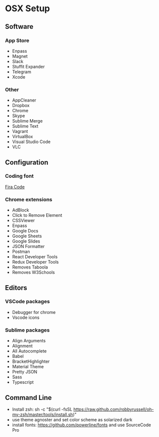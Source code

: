 # OSX Setup

## Software

### App Store

- Enpass
- Magnet
- Slack
- Stuffit Expander
- Telegram
- Xcode

### Other

- AppCleaner
- Dropbox
- Chrome
- Skype
- Sublime Merge
- Sublime Text
- Vagrant
- VirtualBox
- Visual Studio Code
- VLC

## Configuration

### Coding font

[Fira Code](https://github.com/tonsky/FiraCode)

### Chrome extensions

- AdBlock
- Click to Remove Element
- CSSViewer
- Enpass
- Google Docs
- Google Sheets
- Google Slides
- JSON Formatter
- Postman
- React Developer Tools
- Redux Developer Tools
- Removes Taboola
- Removes W3Schools

## Editors

### VSCode packages

- Debugger for chrome
- Vscode icons

### Sublime packages

- Align Arguments
- Alignment
- All Autocomplete
- Babel
- Bracket​Highlighter
- Material Theme
- Pretty JSON
- Sass
- Typescript


## Command Line

- Install zsh: sh -c "$(curl -fsSL https://raw.github.com/robbyrussell/oh-my-zsh/master/tools/install.sh)"
- use theme agnoster and set color scheme as solarized dark
- install fonts: https://github.com/powerline/fonts and use SourceCode Pro
